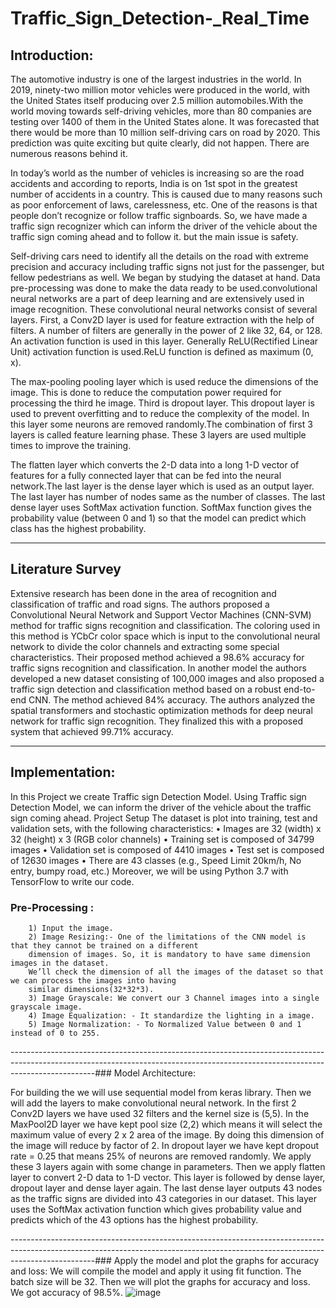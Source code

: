 # Traffic_Sign_Detection-_Real_Time

## Introduction:
The automotive industry is one of the largest industries in the world. In 2019, ninety-two million motor vehicles were produced in the world, with the United States itself producing over 2.5 million automobiles.With the world moving towards self-driving vehicles, more than 80 companies are testing over 1400 of them in the United States alone. It was forecasted that there would be more than 10 million self-driving cars on road by 2020. This prediction was quite exciting but quite clearly, did not happen. There are numerous reasons behind it.

In today’s world as the number of vehicles is increasing so are the road accidents and according to reports, India is on 1st spot in the greatest number of accidents in a country. This is caused due to many reasons such as poor enforcement of laws, carelessness, etc. One of the reasons is that people don’t recognize or follow 
traffic signboards. So, we have made a traffic sign recognizer which can inform the driver of the vehicle about the traffic sign coming ahead and to follow it. but the main issue is safety. 

Self-driving cars need to identify all the details on the road with extreme precision and accuracy including traffic signs not just for the passenger, but fellow pedestrians as well. We began by studying the dataset at hand. Data pre-processing was done to make the data ready to be used.convolutional neural networks are a part of deep learning and are extensively used in image recognition. These convolutional neural networks consist of several layers. First, a Conv2D layer is used for feature extraction with the help of filters. A number of filters are generally in the power of 2 like 32, 64, or 128. An activation function is used in this layer. Generally ReLU(Rectified Linear Unit) activation function is used.ReLU function is defined as maximum (0, x).

The max-pooling pooling layer which is used reduce the dimensions of the image. This is done to reduce the computation power required for processing the third he image. Third is dropout layer. This dropout layer is used to prevent overfitting and to reduce the complexity of the model. In this layer some neurons are removed randomly.The combination of first 3 layers is called feature learning phase. These 3 layers are used multiple times to improve the training.

The flatten layer which converts the 2-D data into a long 1-D vector of features for a fully connected layer that can be fed into the neural network.The last layer is the dense layer which is used as an output layer. The last layer has number of nodes same as the number of classes. The last dense layer uses SoftMax activation function. SoftMax function gives the probability value (between 0 and 1) so that the model can predict which class has the highest probability.

---------------------------------------------------------------------------------------------------------------------------------------------------------------------------------
## Literature Survey

Extensive research has been done in the area of recognition and classification of traffic and road signs. The authors proposed a Convolutional Neural Network and Support Vector Machines (CNN-SVM) method for traffic signs recognition and classification. The coloring used in this method is YCbCr color space which is input to the convolutional neural network to divide the color channels and extracting some special characteristics. 
Their proposed method achieved a 98.6% accuracy for traffic signs recognition and classification. In another model the authors developed a new dataset consisting of 100,000 images and also proposed a traffic sign detection and classification method based on a robust end-to-end CNN. The method achieved 84% accuracy. 
The authors analyzed the spatial transformers and stochastic optimization methods for deep neural network for traffic sign recognition. They finalized this with a proposed system that achieved 99.71% accuracy. 

---------------------------------------------------------------------------------------------------------------------------------------------------------------------------------
## Implementation:
In this Project we create Traffic sign Detection Model. Using Traffic sign Detection Model, we can inform 
the driver of the vehicle about the traffic sign coming ahead. 
Project Setup 
The dataset is plot into training, test and validation sets, with the following characteristics: 
           • Images are 32 (width) x 32 (height) x 3 (RGB color channels) 
           • Training set is composed of 34799 images 
           • Validation set is composed of 4410 images 
           • Test set is composed of 12630 images 
           • There are 43 classes (e.g., Speed Limit 20km/h, No entry, bumpy road, etc.) Moreover, we 
              will be using Python 3.7 with TensorFlow to write our code. 
        
### Pre-Processing :

        1) Input the image.
        2) Image Resizing:- One of the limitations of the CNN model is that they cannot be trained on a different
        dimension of images. So, it is mandatory to have same dimension images in the dataset. 
        We’ll check the dimension of all the images of the dataset so that we can process the images into having 
        similar dimensions(32*32*3).
        3) Image Grayscale: We convert our 3 Channel images into a single grayscale image.  
        4) Image Equalization: - It standardize the lighting in a image. 
        5) Image Normalization: - To Normalized Value between 0 and 1 instead of 0 to 255.
        
---------------------------------------------------------------------------------------------------------------------------------------------------------------------------------### Model Architecture:

For building the we will use sequential model from keras library. Then we will add the layers to make convolutional neural network. In the first 2 Conv2D layers we have used 32 filters and the kernel size is (5,5). In the MaxPool2D layer we have kept pool size (2,2) which means it will select the maximum value of every 
2 x 2 area of the image. By doing this dimension of the image will reduce by factor of 2. In dropout layer we have kept dropout rate = 0.25 that means 25% of neurons are removed randomly. We apply these 3 layers again with some change in parameters. Then we apply flatten layer to convert 2-D data to 1-D vector. This layer is followed by dense layer, dropout layer and dense layer again. The last dense layer outputs 43 nodes as the traffic signs are divided into 43 categories in our dataset. This layer uses the SoftMax activation function which gives probability value and predicts which of the 43 options has the highest probability.

---------------------------------------------------------------------------------------------------------------------------------------------------------------------------------### Apply the model and plot the graphs for accuracy and loss:
We will compile the model and apply it using fit function. The batch size will be 32. Then we will plot the graphs for accuracy and loss. We got accuracy of 98.5%.
![image](https://user-images.githubusercontent.com/66352630/126447117-996d3b14-fec8-4201-a664-9360aab979f4.png)




